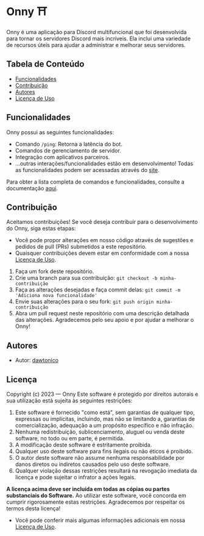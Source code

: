 # Onny ⛩️
Onny é uma aplicação para Discord multifuncional que foi desenvolvida para tornar os servidores Discord mais incríveis. Ela inclui uma variedade de recursos úteis para ajudar a administrar e melhorar seus servidores.

## Tabela de Conteúdo
- [Funcionalidades](#funcionalidades)
- [Contribuição](#contribuição)
- [Autores](#autores)
- [Licença de Uso](#licença)

## Funcionalidades
Onny possui as seguintes funcionalidades:

- Comando `/ping`: Retorna a latência do bot.
- Comandos de gerenciamento de servidor.
- Integração com aplicativos parceiros.
- ...outras interações/funcionalidades estão em desenvolvimento!
  Todas as funcionalidades podem ser acessadas através do [site](https://onny.discloud.app/).

Para obter a lista completa de comandos e funcionalidades, consulte a documentação [aqui](docs/README.md).

## Contribuição
Aceitamos contribuições! Se você deseja contribuir para o desenvolvimento do Onny, siga estas etapas:

- Você pode propor alterações em nosso código através de sugestões e pedidos de pull (PRs) submetidos a este repositório.
- Quaisquer contribuições devem estar em conformidade com a nossa [Licença de Uso](LICENSE.md).

1. Faça um fork deste repositório.
2. Crie uma branch para sua contribuição: `git checkout -b minha-contribuição`
3. Faça as alterações desejadas e faça commit delas: `git commit -m 'Adiciona nova funcionalidade'`
4. Envie suas alterações para o seu fork: `git push origin minha-contribuição`
5. Abra um pull request neste repositório com uma descrição detalhada das alterações.
Agradecemos pelo seu apoio e por ajudar a melhorar o Onny!

## Autores
- Autor: [dawtonico](https://github.com/dawtonico)

## Licença
Copyright (c) 2023 — Onny
Este software é protegido por direitos autorais e sua utilização está sujeita às seguintes restrições:

1. Este software é fornecido "como está", sem garantias de qualquer tipo, expressas ou implícitas, incluindo, mas não se limitando a, garantias de comercialização, adequação a um propósito específico e não infração.
2. Nenhuma redistribuição, sublicenciamento, aluguel ou venda deste software, no todo ou em parte, é permitida.
3. A modificação deste software é estritamente proibida.
4. Qualquer uso deste software para fins ilegais ou não éticos é proibido.
5. O autor deste software não assume nenhuma responsabilidade por danos diretos ou indiretos causados pelo uso deste software.
6. Qualquer violação dessas restrições resultará na revogação imediata da licença e pode sujeitar o infrator a ações legais.

**A licença acima deve ser incluída em todas as cópias ou partes substanciais do Software.**
Ao utilizar este software, você concorda em cumprir rigorosamente estas restrições. Agradecemos por respeitar os termos desta licença!

- Você pode conferir mais algumas informações adicionais em nossa [Licença de Uso](LICENSE.md).
